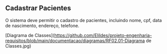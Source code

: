 ## Cadastrar Pacientes ##

O sistema deve permitir o cadastro de pacientes, incluindo nome, cpf, data de nascimento, endereço, telefone.

[Diagrama de Classes](https://github.com/Elildes/projeto-engenharia-requisitos/blob/main/documentacao/diagramas/RF02.01-Diagrama de Classes.jpg)

